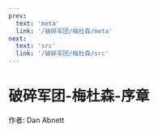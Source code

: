 ```yaml
---
prev:
  text: 'meta'
  link: '/破碎军团/梅杜森/meta'
next:
  text: 'src'
  link: '/破碎军团/梅杜森/src'
---
```


# 破碎军团-梅杜森-序章

作者: Dan Abnett
